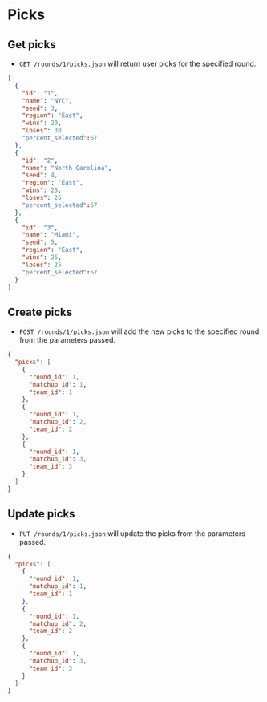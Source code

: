 Picks
=====

Get picks
---------

* `GET /rounds/1/picks.json` will return user picks for the specified round.

```json
[
  {
    "id": "1",
    "name": "NYC",
    "seed": 3,
    "region": "East",
    "wins": 20,
    "loses": 30
    "percent_selected":67
  },
  {
    "id": "2",
    "name": "North Carolina",
    "seed": 4,
    "region": "East",
    "wins": 25,
    "loses": 25
    "percent_selected":67
  },
  {
    "id": "3",
    "name": "Miami",
    "seed": 5,
    "region": "East",
    "wins": 25,
    "loses": 25
    "percent_selected":67
  }
]
```

Create picks
------------

* `POST /rounds/1/picks.json` will add the new picks to the specified round from the parameters passed.

```json
{
  "picks": [
    {
      "round_id": 1,
      "matchup_id": 1,
      "team_id": 1
    },
    {
      "round_id": 1,
      "matchup_id": 2,
      "team_id": 2
    },
    {
      "round_id": 1,
      "matchup_id": 3,
      "team_id": 3
    }
  ]
}
```

Update picks
------------

* `PUT /rounds/1/picks.json` will update the picks from the parameters passed.

```json
{
  "picks": [
    {
      "round_id": 1,
      "matchup_id": 1,
      "team_id": 1
    },
    {
      "round_id": 1,
      "matchup_id": 2,
      "team_id": 2
    },
    {
      "round_id": 1,
      "matchup_id": 3,
      "team_id": 3
    }
  ]
}

```
